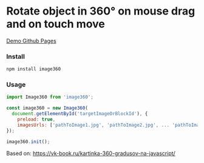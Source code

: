# Rotate object in 360° on mouse drag and on touch move

[Demo Github Pages](https://n-spl1nter.github.io/image360/)

### Install
```javascript
npm install image360
```

### Usage
```javascript
import Image360 from 'image360';

const image360 = new Image360(
  document.getElementById('targetImageOrBlockId'), {
    preload: true,
    imagesUrls: ['pathToImage1.jpg', 'pathToImage2.jpg', ... 'pathToImageN.jpg'],
});

image360.init();
```

Based on: https://vk-book.ru/kartinka-360-gradusov-na-javascript/
